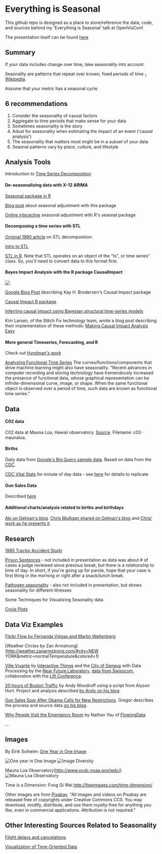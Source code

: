 # Everything is Seasonal

This github repo is designed as a place to store/reference the data, code, and sources behind my 'Everything is Seasonal' talk at OpenVisConf. 

The presentation itself can be found [here](https://slides.com/zanarmstrong/everything-is-seasonal)

## Summary

If your data includes change over time, take seasonality into account.

Seaonality are patterns that repeat over known, fixed periods of time [-Wikipedia](https://en.wikipedia.org/wiki/Seasonality#cite_note-1).

Assume that your metric has a seasonal cycle. 

## 6 recommendations

1. Consider the seasonality of causal factors
2. Aggregate to time periods that make sense for your data
3. Sometimes seasonality is the story
4. Adust for seasonality when estimating the impact of an event ('causal analysis')
5. The seasonality that matters most might be in a subset of your data
6. Seaonal patterns vary by place, culture, and lifestyle

## Analysis Tools

Introduction to [Time Series Decomposition](https://www.otexts.org/fpp/6)

#### De-seasonalizing data with X-12 ARIMA

[Seasonal package in R](https://cran.r-project.org/web/packages/seasonal/vignettes/seas.pdf)

[Blog post](http://www.r-bloggers.com/new-online-tool-for-seasonal-adjustment/) about seasonal adjustment with this package

[Online interactive](http://www.seasonal.website/) seasonal adjustment with R's seaonal package

#### Decomposing a time series with STL

[Original 1990 article](http://www.wessa.net/download/stl.pdf) on STL decomposition. 

[Intro to STL](https://www.otexts.org/fpp/6/5)

[STL in R](http://www.inside-r.org/r-doc/stats/stl). Note that STL operates on an object of the "ts", or time series" class. So, you'll need to convert data to this format first. 

#### Bayes Impact Analysis with the R package CausalImpact

![](http://2.bp.blogspot.com/-EmqnkfLkz48/VBDAnBtrU6I/AAAAAAAAYiU/w23tbIXCCTE/s1600/image00.png)

[Google Blog Post](http://google-opensource.blogspot.com/2014/09/causalimpact-new-open-source-package.html) describing Kay H. Brodersen's Causal Impact package

[Causal Impact R package](https://google.github.io/CausalImpact/CausalImpact.html)

[Inferring causal impact using Bayesian structural time-series models](http://research.google.com/pubs/pub41854.html)

Kim Larsen, of the Stitch Fix technology team, wrote a blog post describing their implementation of these methods: [Making Causal Impact Analysis Easy](http://multithreaded.stitchfix.com/blog/2016/01/13/market-watch/)

#### More general Timeseries, Forecasting, and R

Check out [Hyndman's work](http://robjhyndman.com/hyndsight/forecasting/)

[Analyzing Functional Time Series](https://journal.r-project.org/archive/2013-1/shang.pdf)
The curves/functions/components that drive machine learning might also have seasonality. "Recent advances in computer recording and storing technology have tremendously increased the presence of functional data, whose graphical representation can be infinite-dimensional curve, image, or shape. When the same functional object is observed over a period of time, such data are known as functional time series."

## Data

#### C02 data
C02 data at Mauna Loa, Hawaii observatory. [Source](http://www.esrl.noaa.gov/gmd/dv/data/index.php?parameter_name=Carbon%2BDioxide&frequency=Daily%2BAverages&site=MLO). Filename: c02-maunaloa.

#### Births
Daily data from [Google's Big Query sample data](https://bigquery.cloud.google.com/table/publicdata:samples.natality). Based on data from the [CDC](http://www.cdc.gov/nchs/data_access/Vitalstatsonline.htm).

[CDC Vital Stats](https://nchs.beyond2020.com/Vitalstats) for minute of day data - see [here](https://github.com/zanarmstrong/everything-is-seasonal/blob/master/babiesTimeOfDay/replicate.md) for details to replicate

#### Gun Sales Data
Described [here](http://driven-by-data.net/2015/12/10/gun-sales.html)

#### Additional charts/analysis related to births and birthdays 
[Aki on Gelman's blog](http://andrewgelman.com/2012/06/19/slick-time-series-decomposition-of-the-birthdays-data/).
[Chris Mulligan shared on Gelman's blog](http://andrewgelman.com/2012/06/12/simple-graph-win-the-example-of-birthday-frequencies/) and [Chris' work as he presents it](http://chmullig.com/2012/06/births-by-day-of-year/).

### 

## Research

[1985 Tractor Accident Study](http://www.pnas.org/content/108/17/6889.full)

[Prison Sentences](http://www.pnas.org/content/108/17/6889.full) - not included in presentation as data was about # of cases a judge reviewed since previous break, but there is a relationship to time of day. In short, if you're going up for parole, hope that your case is first thing in the morning or right after a snack/lunch break.

[Pathogen seasonality](http://www.ncbi.nlm.nih.gov/pmc/articles/PMC2631809/pdf/11384511.pdf) - also not included in presentation, but shows seasonality for different illnesses

Some Techniques for Visualizing Seaonality data

[Cycle Plots](https://books.google.com/books?id=YnDivwba2nkC&pg=PA176&lpg=PA176&dq=seasonal+visualization&source=bl&ots=7nkZ7BFZto&sig=M8ywiSChDqIoFdiFuWdDnrSB9Dg&hl=en&sa=X&ved=0ahUKEwikvfCF8t7LAhUX_mMKHamwBLA4ChDoAQgnMAI#v=onepage&q=seasonal%20visualization&f=false) 

## Data Viz Examples

[Flickr Flow by Fernanda Viégas and Martin Wattenberg](http://hint.fm/projects/flickr/)

[Weather Circles by Zan Armstrong](http://weather.zanarmstrong.com/#city=NEW YORK&metric=normalTemperature&colored=1)

[Ville Vivante](https://www.villevivante.ch/) by [Interactive Things](https://www.interactivethings.com/) and the [City of Geneva](http://www.ville-geneve.ch/) with Data Processing by the [Near Future Laboratory](https://www.villevivante.ch/), [data from Swisscom](https://www.swisscom.ch/en/residential.html), collaboration with the [Lift Conference](http://liftconference.com/lift16).

[20 hours of Boston Traffic](https://www.youtube.com/watch?v=QW_mVsMWnB0) by Andy Woodruff using a script from Alyson Hurt. Project and analysis described [by Andy on his blog](http://bostonography.com/2016/a-day-of-traffic/).

[Gun Sales Soar After Obama Calls for New Restrictions](http://www.nytimes.com/interactive/2015/12/10/us/gun-sales-terrorism-obama-restrictions.html?_r=0). Gregor describes the process and source data [on his blog](http://driven-by-data.net/2015/12/10/gun-sales.html). 

[Why People Visit the Emergency Room](http://flowingdata.com/2016/02/09/why-people-visit-the-emergency-room/) by Nathan Yau of [FlowingData](http://flowingdata.com/)

...

## Images

By Eirik Solheim: [One Year in One Image](http://eirikso.com/2011/01/04/one-year-in-one-image/)

![One year in One Image](https://eirikso.files.wordpress.com/2011/01/allof20101.jpg)
![Image Diversity](https://eirikso.files.wordpress.com/2011/01/oneyeardiversity1.jpg)

Mauna Loa Observatory(http://www.ncdc.noaa.gov/wdc/)
![Mauna Loa Observatory](http://www.ncdc.noaa.gov/wdc/images/CRNSiteinMaunaLoa.JPG)

Time is a Dimension: Fong Qi Wei
http://fqwimages.com/time-dimension/

Other images are from [Pixabay](https://pixabay.com/). "All images and videos on Pixabay are released free of copyrights under Creative Commons CC0. You may download, modify, distribute, and use them royalty-free for anything you like, even in commercial applications. Attribution is not required."

## Other Interesting Sources Related to Seasonality

[Flight delays and cancelations](http://stat-computing.org/dataexpo/2009/posters/)

[Visualization of Time-Oriented Data](https://books.google.com/books?id=YnDivwba2nkC&pg=PA176&lpg=PA176&dq=seasonal+visualization&source=bl&ots=7nkZ7BFZto&sig=M8ywiSChDqIoFdiFuWdDnrSB9Dg&hl=en&sa=X&ved=0ahUKEwikvfCF8t7LAhUX_mMKHamwBLA4ChDoAQgnMAI#v=onepage&q=seasonal%20visualization&f=false)

